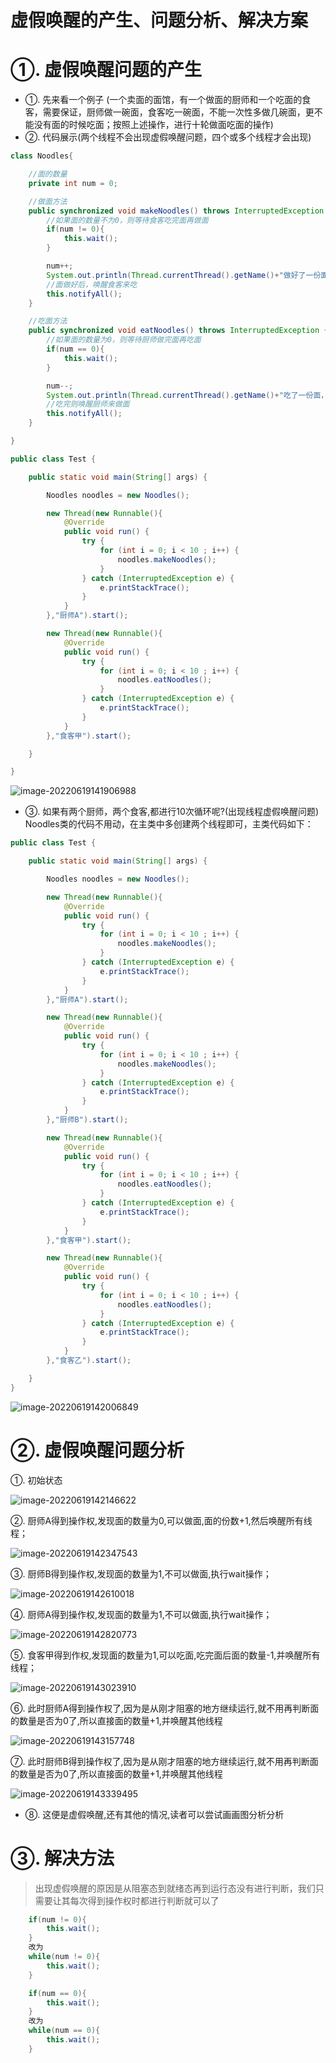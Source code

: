 # 虚假唤醒的产生、问题分析、解决方案



# ①. 虚假唤醒问题的产生

- ①. 先来看一个例子
  (一个卖面的面馆，有一个做面的厨师和一个吃面的食客，需要保证，厨师做一碗面，食客吃一碗面，不能一次性多做几碗面，更不能没有面的时候吃面；按照上述操作，进行十轮做面吃面的操作)
- ②. 代码展示(两个线程不会出现虚假唤醒问题，四个或多个线程才会出现)

```JAVA
class Noodles{

    //面的数量
    private int num = 0;

    //做面方法
    public synchronized void makeNoodles() throws InterruptedException {
        //如果面的数量不为0，则等待食客吃完面再做面
        if(num != 0){
            this.wait();
        }

        num++;
        System.out.println(Thread.currentThread().getName()+"做好了一份面，当前有"+num+"份面");
        //面做好后，唤醒食客来吃
        this.notifyAll();
    }

    //吃面方法
    public synchronized void eatNoodles() throws InterruptedException {
        //如果面的数量为0，则等待厨师做完面再吃面
        if(num == 0){
            this.wait();
        }

        num--;
        System.out.println(Thread.currentThread().getName()+"吃了一份面，当前有"+num+"份面");
        //吃完则唤醒厨师来做面
        this.notifyAll();
    }

}

public class Test {

    public static void main(String[] args) {

        Noodles noodles = new Noodles();

        new Thread(new Runnable(){
            @Override
            public void run() {
                try {
                    for (int i = 0; i < 10 ; i++) {
                        noodles.makeNoodles();
                    }
                } catch (InterruptedException e) {
                    e.printStackTrace();
                }
            }
        },"厨师A").start();

        new Thread(new Runnable(){
            @Override
            public void run() {
                try {
                    for (int i = 0; i < 10 ; i++) {
                        noodles.eatNoodles();
                    }
                } catch (InterruptedException e) {
                    e.printStackTrace();
                }
            }
        },"食客甲").start();

    }

}
```

![image-20220619141906988](../../pics/image-20220619141906988.png)

- ③. 如果有两个厨师，两个食客,都进行10次循环呢?(出现线程虚假唤醒问题)
  Noodles类的代码不用动，在主类中多创建两个线程即可，主类代码如下：

```JAVA
public class Test {

    public static void main(String[] args) {

        Noodles noodles = new Noodles();

        new Thread(new Runnable(){
            @Override
            public void run() {
                try {
                    for (int i = 0; i < 10 ; i++) {
                        noodles.makeNoodles();
                    }
                } catch (InterruptedException e) {
                    e.printStackTrace();
                }
            }
        },"厨师A").start();

        new Thread(new Runnable(){
            @Override
            public void run() {
                try {
                    for (int i = 0; i < 10 ; i++) {
                        noodles.makeNoodles();
                    }
                } catch (InterruptedException e) {
                    e.printStackTrace();
                }
            }
        },"厨师B").start();

        new Thread(new Runnable(){
            @Override
            public void run() {
                try {
                    for (int i = 0; i < 10 ; i++) {
                        noodles.eatNoodles();
                    }
                } catch (InterruptedException e) {
                    e.printStackTrace();
                }
            }
        },"食客甲").start();

        new Thread(new Runnable(){
            @Override
            public void run() {
                try {
                    for (int i = 0; i < 10 ; i++) {
                        noodles.eatNoodles();
                    }
                } catch (InterruptedException e) {
                    e.printStackTrace();
                }
            }
        },"食客乙").start();

    }
}
```

![image-20220619142006849](../../pics/image-20220619142006849.png)

# ②. 虚假唤醒问题分析

①. 初始状态

![image-20220619142146622](../../pics/image-20220619142146622.png)

②. 厨师A得到操作权,发现面的数量为0,可以做面,面的份数+1,然后唤醒所有线程；

![image-20220619142347543](../../pics/image-20220619142347543.png)

③. 厨师B得到操作权,发现面的数量为1,不可以做面,执行wait操作；

![image-20220619142610018](../../pics/image-20220619142610018.png)

④. 厨师A得到操作权,发现面的数量为1,不可以做面,执行wait操作；

![image-20220619142820773](../../pics/image-20220619142820773.png)

⑤. 食客甲得到作权,发现面的数量为1,可以吃面,吃完面后面的数量-1,并唤醒所有线程；

![image-20220619143023910](../../pics/image-20220619143023910.png)

⑥. 此时厨师A得到操作权了,因为是从刚才阻塞的地方继续运行,就不用再判断面的数量是否为0了,所以直接面的数量+1,并唤醒其他线程

![image-20220619143157748](../../pics/image-20220619143157748.png)

⑦. 此时厨师B得到操作权了,因为是从刚才阻塞的地方继续运行,就不用再判断面的数量是否为0了,所以直接面的数量+1,并唤醒其他线程

![image-20220619143339495](../../pics/image-20220619143339495.png)

- ⑧. 这便是虚假唤醒,还有其他的情况,读者可以尝试画画图分析分析



# ③. 解决方法

> 出现虚假唤醒的原因是从阻塞态到就绪态再到运行态没有进行判断，我们只需要让其每次得到操作权时都进行判断就可以了

```JAVA
	if(num != 0){
		this.wait();
	}
	改为	
	while(num != 0){
		this.wait();
	}

	if(num == 0){
		this.wait();
	}
	改为
	while(num == 0){
		this.wait();
	}
```

